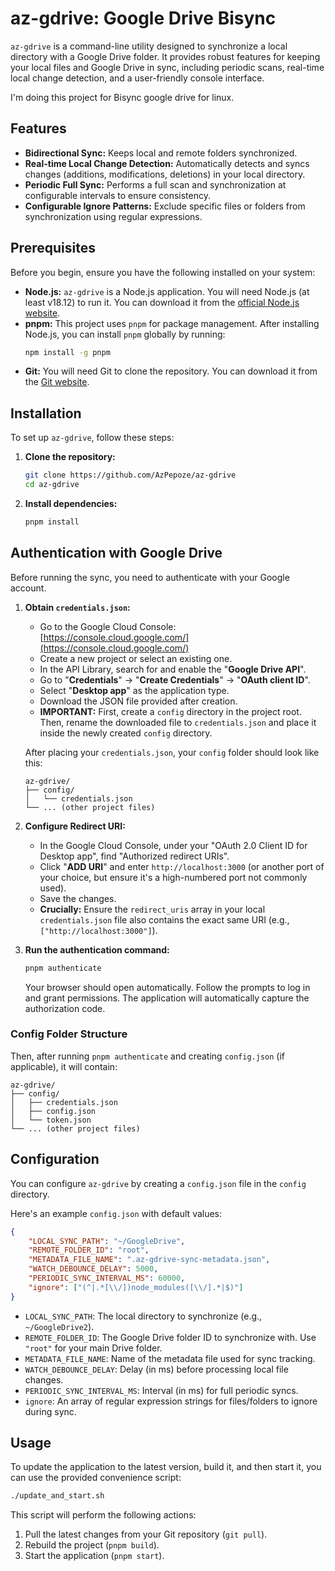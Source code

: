 # az-gdrive: Google Drive Bisync

`az-gdrive` is a command-line utility designed to synchronize a local directory with a Google Drive folder. It provides robust features for keeping your local files and Google Drive in sync, including periodic scans, real-time local change detection, and a user-friendly console interface.

I'm doing this project for Bisync google drive for linux.

## Features

-    **Bidirectional Sync:** Keeps local and remote folders synchronized.
-    **Real-time Local Change Detection:** Automatically detects and syncs changes (additions, modifications, deletions) in your local directory.
-    **Periodic Full Sync:** Performs a full scan and synchronization at configurable intervals to ensure consistency.
-    **Configurable Ignore Patterns:** Exclude specific files or folders from synchronization using regular expressions.

## Prerequisites

Before you begin, ensure you have the following installed on your system:

*   **Node.js:** `az-gdrive` is a Node.js application. You will need Node.js (at least v18.12) to run it. You can download it from the [official Node.js website](https://nodejs.org/).
*   **pnpm:** This project uses `pnpm` for package management. After installing Node.js, you can install `pnpm` globally by running:
    ```bash
    npm install -g pnpm
    ```
*   **Git:** You will need Git to clone the repository. You can download it from the [Git website](https://git-scm.com/downloads).

## Installation

To set up `az-gdrive`, follow these steps:

1. **Clone the repository:**
     ```bash
     git clone https://github.com/AzPepoze/az-gdrive
     cd az-gdrive
     ```
2. **Install dependencies:**
     ```bash
     pnpm install
     ```

## Authentication with Google Drive

Before running the sync, you need to authenticate with your Google account.

1. **Obtain `credentials.json`:**

     - Go to the Google Cloud Console: [https://console.cloud.google.com/](https://console.cloud.google.com/)
     - Create a new project or select an existing one.
     - In the API Library, search for and enable the "**Google Drive API**".
     - Go to "**Credentials**" -> "**Create Credentials**" -> "**OAuth client ID**".
     - Select "**Desktop app**" as the application type.
     - Download the JSON file provided after creation.
     - **IMPORTANT:** First, create a `config` directory in the project root. Then, rename the downloaded file to `credentials.json` and place it inside the newly created `config` directory.

     After placing your `credentials.json`, your `config` folder should look like this:

     ```
     az-gdrive/
     ├── config/
     │   └── credentials.json
     └── ... (other project files)
     ```

2. **Configure Redirect URI:**

     - In the Google Cloud Console, under your "OAuth 2.0 Client ID for Desktop app", find "Authorized redirect URIs".
     - Click "**ADD URI**" and enter `http://localhost:3000` (or another port of your choice, but ensure it's a high-numbered port not commonly used).
     - Save the changes.
     - **Crucially:** Ensure the `redirect_uris` array in your local `credentials.json` file also contains the exact same URI (e.g., `["http://localhost:3000"]`).

3. **Run the authentication command:**

     ```bash
     pnpm authenticate
     ```

     Your browser should open automatically. Follow the prompts to log in and grant permissions. The application will automatically capture the authorization code.

### Config Folder Structure

Then, after running `pnpm authenticate` and creating `config.json` (if applicable), it will contain:

```
az-gdrive/
├── config/
│   ├── credentials.json
│   ├── config.json
│   └── token.json
└── ... (other project files)
```

## Configuration

You can configure `az-gdrive` by creating a `config.json` file in the `config` directory.

Here's an example `config.json` with default values:

```json
{
	"LOCAL_SYNC_PATH": "~/GoogleDrive",
	"REMOTE_FOLDER_ID": "root",
	"METADATA_FILE_NAME": ".az-gdrive-sync-metadata.json",
	"WATCH_DEBOUNCE_DELAY": 5000,
	"PERIODIC_SYNC_INTERVAL_MS": 60000,
	"ignore": ["(^|.*[\\/])node_modules([\\/].*|$)"]
}
```

-    `LOCAL_SYNC_PATH`: The local directory to synchronize (e.g., `~/GoogleDrive2`).
-    `REMOTE_FOLDER_ID`: The Google Drive folder ID to synchronize with. Use `"root"` for your main Drive folder.
-    `METADATA_FILE_NAME`: Name of the metadata file used for sync tracking.
-    `WATCH_DEBOUNCE_DELAY`: Delay (in ms) before processing local file changes.
-    `PERIODIC_SYNC_INTERVAL_MS`: Interval (in ms) for full periodic syncs.
-    `ignore`: An array of regular expression strings for files/folders to ignore during sync.

## Usage

To update the application to the latest version, build it, and then start it, you can use the provided convenience script:

```bash
./update_and_start.sh
```

This script will perform the following actions:

1. Pull the latest changes from your Git repository (`git pull`).
2. Rebuild the project (`pnpm build`).
3. Start the application (`pnpm start`).
